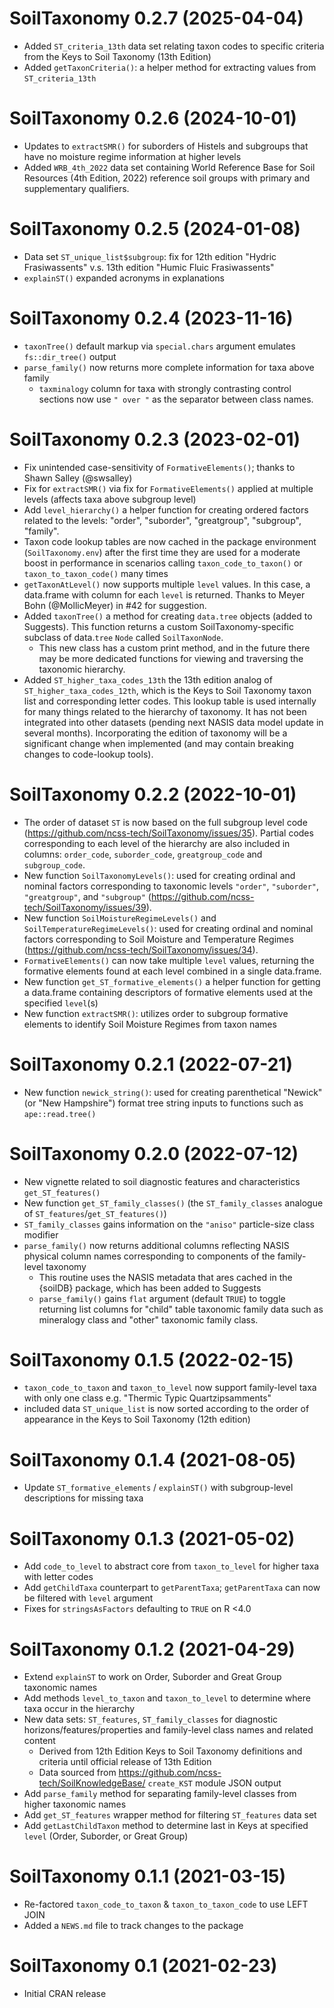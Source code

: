 # SoilTaxonomy 0.2.7 (2025-04-04)
 - Added `ST_criteria_13th` data set relating taxon codes to specific criteria from the Keys to Soil Taxonomy (13th Edition)
 - Added `getTaxonCriteria()`: a helper method for extracting values from `ST_criteria_13th`
 
# SoilTaxonomy 0.2.6 (2024-10-01)
 - Updates to `extractSMR()` for suborders of Histels and subgroups that have no moisture regime information at higher levels
 - Added `WRB_4th_2022` data set containing World Reference Base for Soil Resources (4th Edition, 2022) reference soil groups with primary and supplementary qualifiers.

# SoilTaxonomy 0.2.5 (2024-01-08)
 - Data set `ST_unique_list$subgroup`: fix for 12th edition "Hydric Frasiwassents" v.s. 13th edition "Humic Fluic Frasiwassents" 
 - `explainST()` expanded acronyms in explanations
 
# SoilTaxonomy 0.2.4 (2023-11-16)
 - `taxonTree()` default markup via `special.chars` argument emulates `fs::dir_tree()` output
 - `parse_family()` now returns more complete information for taxa above family
   - `taxminalogy` column for taxa with strongly contrasting control sections now use `" over "` as the separator between class names. 

# SoilTaxonomy 0.2.3 (2023-02-01)
 - Fix unintended case-sensitivity of `FormativeElements()`; thanks to Shawn Salley (@swsalley)
 - Fix for `extractSMR()` via fix for `FormativeElements()` applied at multiple levels (affects taxa above subgroup level)
 - Add `level_hierarchy()` a helper function for creating ordered factors related to the levels: "order", "suborder", "greatgroup", "subgroup", "family".
 - Taxon code lookup tables are now cached in the package environment (`SoilTaxonomy.env`) after the first time they are used for a moderate boost in performance in scenarios calling `taxon_code_to_taxon()` or `taxon_to_taxon_code()` many times
 - `getTaxonAtLevel()` now supports multiple `level` values. In this case, a data.frame with column for each `level` is returned. Thanks to Meyer Bohn (@MollicMeyer) in #42 for suggestion.
 - Added `taxonTree()` a method for creating `data.tree` objects (added to Suggests). This function returns a custom SoilTaxonomy-specific subclass of data.`tree` `Node` called `SoilTaxonNode`. 
   - This new class has a custom print method, and in the future there may be more dedicated functions for viewing and traversing the taxonomic hierarchy.
 - Added `ST_higher_taxa_codes_13th` the 13th edition analog of `ST_higher_taxa_codes_12th`, which is the Keys to Soil Taxonomy taxon list and corresponding letter codes. This lookup table is used internally for many things related to the hierarchy of taxonomy. It has not been integrated into other datasets (pending next NASIS data model update in several months). Incorporating the edition of taxonomy will be a significant change when implemented (and may contain breaking changes to code-lookup tools).
 
# SoilTaxonomy 0.2.2 (2022-10-01)
 * The order of dataset `ST` is now based on the full subgroup level code (https://github.com/ncss-tech/SoilTaxonomy/issues/35). Partial codes corresponding to each level of the hierarchy are also included in columns: `order_code`, `suborder_code`, `greatgroup_code` and `subgroup_code`.
 * New function `SoilTaxonomyLevels()`: used for creating ordinal and nominal factors corresponding to taxonomic levels `"order"`, `"suborder"`, `"greatgroup"`, and `"subgroup"` (https://github.com/ncss-tech/SoilTaxonomy/issues/39).
 * New function `SoilMoistureRegimeLevels()` and `SoilTemperatureRegimeLevels()`: used for creating ordinal and nominal factors corresponding to Soil Moisture and Temperature Regimes (https://github.com/ncss-tech/SoilTaxonomy/issues/34).
 * `FormativeElements()` can now take multiple `level` values, returning the formative elements found at each level combined in a single data.frame.
 * New function `get_ST_formative_elements()` a helper function for getting a data.frame containing descriptors of formative elements used at the specified `level`(s)
 * New function `extractSMR()`: utilizes order to subgroup formative elements to identify Soil Moisture Regimes from taxon names

# SoilTaxonomy 0.2.1 (2022-07-21)
 * New function `newick_string()`: used for creating parenthetical "Newick" (or "New Hampshire") format tree string inputs to functions such as `ape::read.tree()`
 
# SoilTaxonomy 0.2.0 (2022-07-12)
 * New vignette related to soil diagnostic features and characteristics `get_ST_features()`
 * New function `get_ST_family_classes()` (the `ST_family_classes` analogue of `ST_features`/`get_ST_features()`)
 * `ST_family_classes` gains information on the `"aniso"` particle-size class modifier
 * `parse_family()` now returns additional columns reflecting NASIS physical column names corresponding to components of the family-level taxonomy
    * This routine uses the NASIS metadata that ares cached in the {soilDB} package, which has been added to Suggests
    * `parse_family()` gains `flat` argument (default `TRUE`) to toggle returning list columns for "child" table taxonomic family data such as mineralogy class and "other" taxonomic family class.

# SoilTaxonomy 0.1.5 (2022-02-15)
 * `taxon_code_to_taxon` and `taxon_to_level` now support family-level taxa with only one class e.g. "Thermic Typic Quartzipsamments"
 * included data `ST_unique_list` is now sorted according to the order of appearance in the Keys to Soil Taxonomy (12th edition)
 
# SoilTaxonomy 0.1.4 (2021-08-05)
 * Update `ST_formative_elements` / `explainST()` with subgroup-level descriptions for missing taxa

# SoilTaxonomy 0.1.3 (2021-05-02)
 * Add `code_to_level` to abstract core from `taxon_to_level` for higher taxa with letter codes
 * Add `getChildTaxa` counterpart to `getParentTaxa`; `getParentTaxa` can now be filtered with `level` argument
 * Fixes for `stringsAsFactors` defaulting to `TRUE` on R <4.0

# SoilTaxonomy 0.1.2 (2021-04-29)
 * Extend `explainST` to work on Order, Suborder and Great Group taxonomic names
 * Add methods `level_to_taxon` and `taxon_to_level` to determine where taxa occur in the hierarchy 
 * New data sets: `ST_features`, `ST_family_classes` for diagnostic horizons/features/properties and family-level class names and related content
   * Derived from 12th Edition Keys to Soil Taxonomy definitions and criteria until official release of 13th Edition 
   * Data sourced from https://github.com/ncss-tech/SoilKnowledgeBase/ `create_KST` module JSON output
 * Add `parse_family` method for separating family-level classes from higher taxonomic names 
 * Add `get_ST_features` wrapper method for filtering `ST_features` data set 
 * Add `getLastChildTaxon` method to determine last in Keys at specified `level` (Order, Suborder, or Great Group)
 
# SoilTaxonomy 0.1.1 (2021-03-15)
 * Re-factored `taxon_code_to_taxon` & `taxon_to_taxon_code` to use LEFT JOIN
 * Added a `NEWS.md` file to track changes to the package

# SoilTaxonomy 0.1 (2021-02-23)
 * Initial CRAN release
